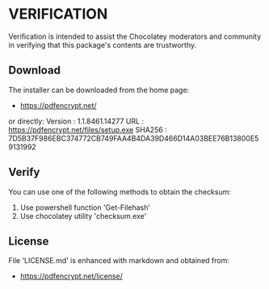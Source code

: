 # VERIFICATION
Verification is intended to assist the Chocolatey moderators and community in verifying that this package's contents are trustworthy.

## Download
The installer can be downloaded from the home page:
- https://pdfencrypt.net/

or directly:
Version : 1.1.8461.14277
URL     : https://pdfencrypt.net/files/setup.exe
SHA256  : 7D5B37F986EBC374772CB749FAA4B4DA39D466D14A03BEE76B13800E59131992

## Verify
You can use one of the following methods to obtain the checksum:
1. Use powershell function 'Get-Filehash'
2. Use chocolatey utility 'checksum.exe'


## License
File 'LICENSE.md' is enhanced with markdown and obtained from:
- https://pdfencrypt.net/license/
